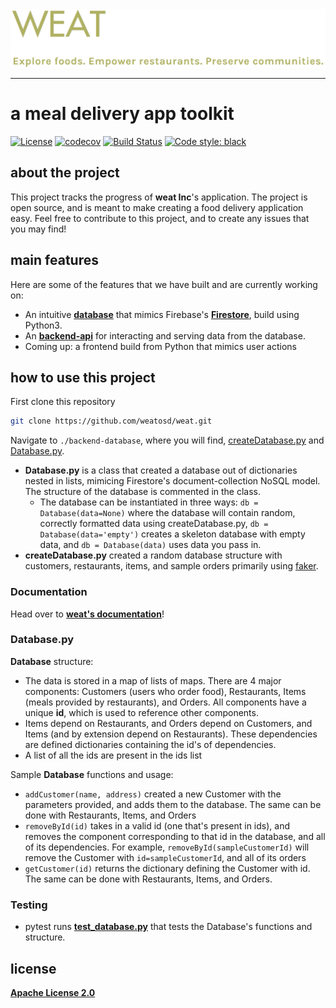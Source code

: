 <div>
  <a href="https://weatinc.com/">
  <img src="./weat_logo.png"><br>
  </a>
</div>

-----------------

# a meal delivery app toolkit

[![License](https://img.shields.io/badge/License-Apache%202.0-blue.svg)](https://opensource.org/licenses/Apache-2.0)
[![codecov](https://codecov.io/gh/weatosd/weat/branch/objects/graph/badge.svg?token=OYYLYPDTPP)](https://codecov.io/gh/weatosd/weat)
[![Build Status](https://travis-ci.org/weatosd/weat.svg?branch=api)](https://travis-ci.org/weatosd/weat)
[![Code style: black](https://img.shields.io/badge/code%20style-black-000000.svg)](https://github.com/psf/black)

## about the project

This project tracks the progress of **weat Inc**'s application. The project is open source, and is meant to make creating a food delivery application easy. Feel free to contribute to this project, and to create any issues that you may find!


## main features
Here are some of the features that we have built and are currently working on:
  - An intuitive **<a href="https://github.com/weatosd/weat/tree/main/backend-database">database</a>** that mimics Firebase's **<a href="https://firebase.google.com/docs/firestore">Firestore</a>**, build using Python3.
  - An **<a href="https://github.com/weatosd/weat/tree/main/api">backend-api</a>** for interacting and serving data from the database.
  - Coming up: a frontend build from Python that mimics user actions

## how to use this project

First clone this repository
```sh
git clone https://github.com/weatosd/weat.git
```
Navigate to ```./backend-database```, where you will find,  <a href="https://github.com/weatosd/weat/blob/main/backend-database/createDatabase.py">createDatabase.py</a> and  <a href="https://github.com/weatosd/weat/blob/main/backend-database/Database.py">Database.py</a>.

  - **Database.py** is a class that created a database out of dictionaries nested in lists, mimicing Firestore's document-collection NoSQL model. The structure of the database is commented in the class.
    - The database can be instantiated in three ways: ```db = Database(data=None)``` where the database will contain random, correctly formatted data using createDatabase.py, ```db = Database(data='empty')``` creates a skeleton database with empty data, and ```db = Database(data)``` uses data you pass in.
  - **createDatabase.py** created a random database structure with customers, restaurants, items, and sample orders primarily using <a href="https://faker.readthedocs.io/en/master/">faker</a>.

### Documentation

Head over to <a href="https://weat.readthedocs.io/en/latest/">**weat's documentation**</a>!


### Database.py
**Database** structure:
  - The data is stored in a map of lists of maps. There are 4 major components: Customers (users who order food), Restaurants, Items (meals provided by restaurants), and Orders. All components have a unique **id**, which is used to reference other components. 
  - Items depend on Restaurants, and Orders depend on Customers, and Items (and by extension depend on Restaurants). These dependencies are defined dictionaries containing the id's of dependencies.
  - A list of all the ids are present in the ids list

Sample **Database** functions and usage:
  - ```addCustomer(name, address)``` created a new Customer with the parameters provided, and adds them to the database. The same can be done with Restaurants, Items, and Orders
  - ```removeById(id)``` takes in a valid id (one that's present in ids), and removes the component corresponding to that id in the database, and all of its dependencies. For example, ```removeById(sampleCustomerId)``` will remove the Customer with ```id=sampleCustomerId```, and all of its orders
  - ```getCustomer(id)``` returns the dictionary defining the Customer with id. The same can be done with Restaurants, Items, and Orders.
  
### Testing
  - pytest runs **<a href="https://github.com/weatosd/weat/blob/main/test_database.py">test_database.py</a>** that tests the Database's functions and structure.

## license
**<a href="https://github.com/weatosd/weat/blob/main/LICENSE">Apache License 2.0</a>**
